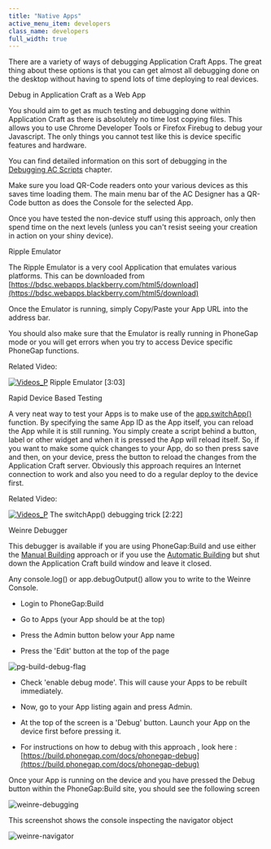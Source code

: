 ```yaml
---
title: "Native Apps"
active_menu_item: developers
class_name: developers
full_width: true
---
```



There are a variety of ways of debugging Application Craft Apps. The great thing about these options is that you can get almost all debugging done on the desktop without having to spend lots of time deploying to real devices.

Debug in Application Craft as a Web App

You should aim to get as much testing and debugging done within Application Craft as there is absolutely no time lost copying files. This allows you to use Chrome Developer Tools or Firefox Firebug to debug your Javascript. The only things you cannot test like this is device specific features and hardware.

You can find detailed information on this sort of debugging in the [Debugging AC Scripts](index) chapter.

Make sure you load QR-Code readers onto your various devices as this saves time loading them. The main menu bar of the AC Designer has a QR-Code button as does the Console for the selected App.

Once you have tested the non-device stuff using this approach, only then spend time on the next levels (unless you can't resist seeing your creation in action on your shiny device).

Ripple Emulator

The Ripple Emulator is a very cool Application that emulates various platforms. This can be downloaded from [https://bdsc.webapps.blackberry.com/html5/download](https://bdsc.webapps.blackberry.com/html5/download)

Once the Emulator is running, simply Copy/Paste your App URL into the address bar.

You should also make sure that the Emulator is really running in PhoneGap mode or you will get errors when you try to access Device specific PhoneGap functions.

Related Video:

[![Videos\_P](/img/docs/videos_p.png)](http://www.youtube.com/v/xMaLI9Fa93Q?autoplay=1&hd=1&fs=1&showsearch=0&rel=0&) Ripple Emulator [3:03]

Rapid Device Based Testing

A very neat way to test your Apps is to make use of the [app.switchApp()](../../client-api/app-functions/switchapp) function. By specifying the same App ID as the App itself, you can reload the App while it is still running. You simply create a script behind a button, label or other widget and when it is pressed the App will reload itself. So, if you want to make some quick changes to your App, do so then press save and then, on your device, press the button to reload the changes from the Application Craft server. Obviously this approach requires an Internet connection to work and also you need to do a regular deploy to the device first.

Related Video:

[![Videos\_P](/img/docs/videos_p.png)](http://www.youtube.com/v/ITkE2fsTOiI?autoplay=1&hd=1&fs=1&showsearch=0&rel=0&) The switchApp() debugging trick [2:22]

Weinre Debugger

This debugger is available if you are using PhoneGap:Build and use either the [Manual Building](../../../ac-mobile-build-phonegap/cordova/phonegapbuild/manual-building) approach or if you use the [Automatic Building](../../../ac-mobile-build-phonegap/cordova/phonegapbuild/building-the-native-apps) but shut down the Application Craft build window and leave it closed.

Any console.log() or app.debugOutput() allow you to write to the Weinre Console.

 - Login to PhoneGap:Build

 - Go to Apps (your App should be at the top)

 - Press the Admin button below your App name

 - Press the 'Edit' button at the top of the page

![pg-build-debug-flag](/img/docs/pg-build-debug-flag.png)

 - Check 'enable debug mode'. This will cause your Apps to be rebuilt immediately.

 - Now, go to your App listing again and press Admin.

 - At the top of the screen is a 'Debug' button. Launch your App on the device first before pressing it.

 - For instructions on how to debug with this approach , look here : [https://build.phonegap.com/docs/phonegap-debug](https://build.phonegap.com/docs/phonegap-debug)

Once your App is running on the device and you have pressed the Debug button within the PhoneGap:Build site, you should see the following screen

![weinre-debugging](/img/docs/weinre-debugging.png)

This screenshot shows the console inspecting the navigator object

![weinre-navigator](/img/docs/weinre-navigator.png)

